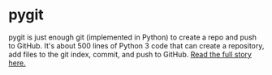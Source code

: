 
pygit
=====

pygit is just enough git (implemented in Python) to create a repo and push to GitHub. It's about 500 lines of Python 3 code that can create a repository, add files to the git index, commit, and push to GitHub. [Read the full story here.](http://benhoyt.com/writings/pygit/)

